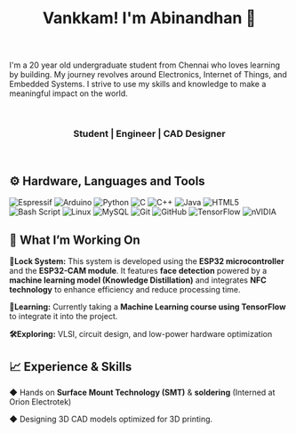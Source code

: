 <!--Title-->
#  <p align=center>Vankkam! I'm Abinandhan 🙏</p>

<!--body-->

<br>
<p align=left>I'm a 20 year old undergraduate student from Chennai who loves learning by building. My journey revolves around Electronics, Internet of Things, and Embedded Systems. I strive to use my skills and knowledge to make a meaningful impact on the world.</p>

<br>

<!--Horizontal Scrolling-->
### <p align=center>Student | Engineer | CAD Designer</p>

<br>

## ⚙️ Hardware, Languages and Tools

![Espressif](https://img.shields.io/badge/espressif-E7352C.svg?style=for-the-badge&logo=espressif&logoColor=white)
![Arduino](https://img.shields.io/badge/-Arduino-00979D?style=for-the-badge&logo=Arduino&logoColor=white)
![Python](https://img.shields.io/badge/python-3670A0?style=for-the-badge&logo=python&logoColor=ffdd54)
![C](https://img.shields.io/badge/c-%2300599C.svg?style=for-the-badge&logo=c&logoColor=white)
![C++](https://img.shields.io/badge/c++-%2300599C.svg?style=for-the-badge&logo=c%2B%2B&logoColor=white)
![Java](https://img.shields.io/badge/java-%23ED8B00.svg?style=for-the-badge&logo=openjdk&logoColor=white)
![HTML5](https://img.shields.io/badge/html5-%23E34F26.svg?style=for-the-badge&logo=html5&logoColor=white)
![Bash Script](https://img.shields.io/badge/bash_script-%23121011.svg?style=for-the-badge&logo=gnu-bash&logoColor=white)
![Linux](https://img.shields.io/badge/Linux-FCC624?style=for-the-badge&logo=linux&logoColor=black)
![MySQL](https://img.shields.io/badge/mysql-4479A1.svg?style=for-the-badge&logo=mysql&logoColor=white)
![Git](https://img.shields.io/badge/git-%23F05033.svg?style=for-the-badge&logo=git&logoColor=white)
![GitHub](https://img.shields.io/badge/github-%23121011.svg?style=for-the-badge&logo=github&logoColor=white)
![TensorFlow](https://img.shields.io/badge/TensorFlow-%23FF6F00.svg?style=for-the-badge&logo=TensorFlow&logoColor=white)
![nVIDIA](https://img.shields.io/badge/cuda-000000.svg?style=for-the-badge&logo=nVIDIA&logoColor=green)


## 🔬 What I’m Working On
**🔐Lock System:** This system is developed using the **ESP32 microcontroller** and the **ESP32-CAM module**. It features **face detection** powered by a **machine learning model (Knowledge Distillation)** and integrates **NFC technology** to enhance efficiency and reduce processing time.

**📝Learning:** Currently taking a **Machine Learning course using TensorFlow** to integrate it into the project.

**🛠️Exploring:** VLSI, circuit design, and low-power hardware optimization

## 📈 Experience & Skills

◆ Hands on **Surface Mount Technology (SMT)** & **soldering** (Interned at Orion Electrotek)

◆ Designing 3D CAD models optimized for 3D printing.
<br>

